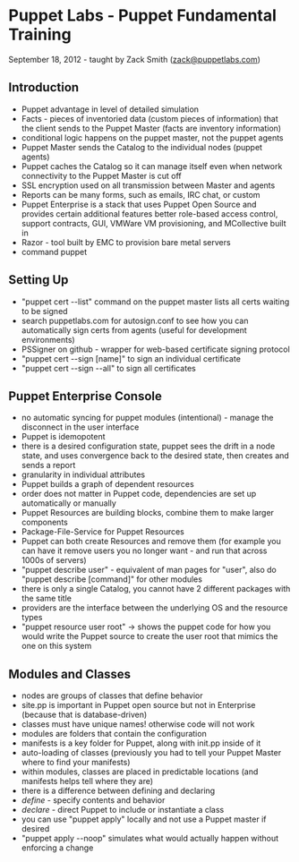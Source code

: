 Puppet Labs - Puppet Fundamental Training
=========================================

September 18, 2012 - taught by Zack Smith (zack@puppetlabs.com)

Introduction
------------
* Puppet advantage in level of detailed simulation
* Facts - pieces of inventoried data (custom pieces of information) that the
  client sends to the Puppet Master (facts are inventory information)
* conditional logic happens on the puppet master, not the puppet agents
* Puppet Master sends the Catalog to the individual nodes (puppet agents)
* Puppet caches the Catalog so it can manage itself even when network
  connectivity to the Puppet Master is cut off
* SSL encryption used on all transmission between Master and agents
* Reports can be many forms, such as emails, IRC chat, or custom
* Puppet Enterprise is a stack that uses Puppet Open Source and provides
  certain additional features better role-based access control, support
  contracts, GUI, VMWare VM provisioning, and MCollective built in
* Razor - tool built by EMC to provision bare metal servers
* command puppet 

Setting Up
----------
* "puppet cert --list" command on the puppet master lists all certs waiting
  to be signed
* search puppetlabs.com for autosign.conf to see how you can automatically
  sign certs from agents (useful for development environments)
* PSSigner on github - wrapper for web-based certificate signing protocol
* "puppet cert --sign [name]" to sign an individual certificate
* "puppet cert --sign --all" to sign all certificates

Puppet Enterprise Console
-------------------------
* no automatic syncing for puppet modules (intentional) - manage the disconnect
  in the user interface
* Puppet is idemopotent
* there is a desired configuration state, puppet sees the drift in a node state,
  and uses convergence back to the desired state, then creates and sends a report
* granularity in individual attributes
* Puppet builds a graph of dependent resources
* order does not matter in Puppet code, dependencies are set up automatically
  or manually
* Puppet Resources are building blocks, combine them to make larger components
* Package-File-Service for Puppet Resources
* Puppet can both create Resources and remove them (for example you can have
  it remove users you no longer want - and run that across 1000s of servers)
* "puppet describe user" - equivalent of man pages for "user", also do
  "puppet describe [command]" for other modules
* there is only a single Catalog, you cannot have 2 different packages with
  the same title
* providers are the interface between the underlying OS and the resource types
* "puppet resource user root" -> shows the puppet code for how you would write
  the Puppet source to create the user root that mimics the one on this system

Modules and Classes
-------------------
* nodes are groups of classes that define behavior
* site.pp is important in Puppet open source but not in Enterprise (because that
  is database-driven)
* classes must have unique names! otherwise code will not work
* modules are folders that contain the configuration
* manifests is a key folder for Puppet, along with init.pp inside of it
* auto-loading of classes (previously you had to tell your Puppet Master where
  to find your manifests)
* within modules, classes are placed in predictable locations (and manifests
  helps tell where they are)
* there is a difference between defining and declaring
* *define* - specify contents and behavior
* *declare* - direct Puppet to include or instantiate a class
* you can use "puppet apply" locally and not use a Puppet master if desired
* "puppet apply --noop" simulates what would actually happen without enforcing
  a change
